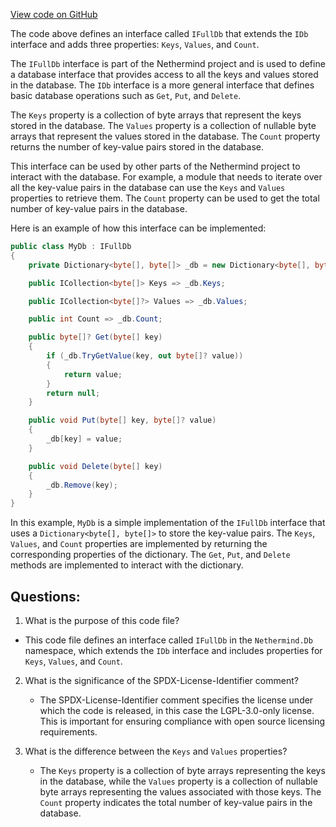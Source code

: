 [View code on GitHub](https://github.com/NethermindEth/nethermind/src/Nethermind/Nethermind.Db/IFullDb.cs)

The code above defines an interface called `IFullDb` that extends the `IDb` interface and adds three properties: `Keys`, `Values`, and `Count`. 

The `IFullDb` interface is part of the Nethermind project and is used to define a database interface that provides access to all the keys and values stored in the database. The `IDb` interface is a more general interface that defines basic database operations such as `Get`, `Put`, and `Delete`.

The `Keys` property is a collection of byte arrays that represent the keys stored in the database. The `Values` property is a collection of nullable byte arrays that represent the values stored in the database. The `Count` property returns the number of key-value pairs stored in the database.

This interface can be used by other parts of the Nethermind project to interact with the database. For example, a module that needs to iterate over all the key-value pairs in the database can use the `Keys` and `Values` properties to retrieve them. The `Count` property can be used to get the total number of key-value pairs in the database.

Here is an example of how this interface can be implemented:

```csharp
public class MyDb : IFullDb
{
    private Dictionary<byte[], byte[]> _db = new Dictionary<byte[], byte[]>();

    public ICollection<byte[]> Keys => _db.Keys;

    public ICollection<byte[]?> Values => _db.Values;

    public int Count => _db.Count;

    public byte[]? Get(byte[] key)
    {
        if (_db.TryGetValue(key, out byte[]? value))
        {
            return value;
        }
        return null;
    }

    public void Put(byte[] key, byte[]? value)
    {
        _db[key] = value;
    }

    public void Delete(byte[] key)
    {
        _db.Remove(key);
    }
}
```

In this example, `MyDb` is a simple implementation of the `IFullDb` interface that uses a `Dictionary<byte[], byte[]>` to store the key-value pairs. The `Keys`, `Values`, and `Count` properties are implemented by returning the corresponding properties of the dictionary. The `Get`, `Put`, and `Delete` methods are implemented to interact with the dictionary.
## Questions: 
 1. What is the purpose of this code file?
   - This code file defines an interface called `IFullDb` in the `Nethermind.Db` namespace, which extends the `IDb` interface and includes properties for `Keys`, `Values`, and `Count`.

2. What is the significance of the SPDX-License-Identifier comment?
   - The SPDX-License-Identifier comment specifies the license under which the code is released, in this case the LGPL-3.0-only license. This is important for ensuring compliance with open source licensing requirements.

3. What is the difference between the `Keys` and `Values` properties?
   - The `Keys` property is a collection of byte arrays representing the keys in the database, while the `Values` property is a collection of nullable byte arrays representing the values associated with those keys. The `Count` property indicates the total number of key-value pairs in the database.